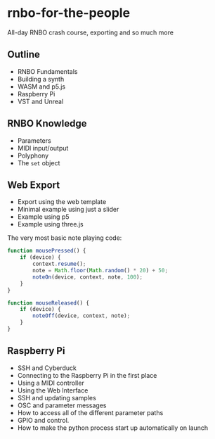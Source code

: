 # rnbo-for-the-people
All-day RNBO crash course, exporting and so much more

## Outline

- RNBO Fundamentals
- Building a synth
- WASM and p5.js
- Raspberry Pi
- VST and Unreal

## RNBO Knowledge

- Parameters
- MIDI input/output
- Polyphony
- The `set` object

## Web Export

- Export using the web template
- Minimal example using just a slider
- Example using p5
- Example using three.js

The very most basic note playing code:

```js
function mousePressed() {
    if (device) {
        context.resume();
        note = Math.floor(Math.random() * 20) + 50;
        noteOn(device, context, note, 100);
    }
}

function mouseReleased() {
    if (device) {
        noteOff(device, context, note);
    }
}
```

## Raspberry Pi

- SSH and Cyberduck
- Connecting to the Raspberry Pi in the first place
- Using a MIDI controller
- Using the Web Interface
- SSH and updating samples
- OSC and parameter messages
- How to access all of the different parameter paths
- GPIO and control.
- How to make the python process start up automatically on launch
